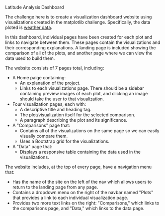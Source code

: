 Latitude Analysis Dashboard

The challenge here is to create a visualization dashboard website using visualizations created in the matplotlib challenge. Specifically, the data ploted is [weather data](Resources/cities.csv).

In this dashboard, individual pages have been created for each plot and links to navigate between them. These pages contain the visualizations and their corresponding explanations. A landing page is included showing the comparison of all of the plots, and another page where we can view the data used to build them.

The website consists of 7 pages total, including:

* A Home paige containing:
  * An explanation of the project.
  * Links to each visualizations page. There should be a sidebar containing preview images of each plot, and clicking an image should take the user to that visualization.
* Four visualization pages, each with:
  * A descriptive title and heading tag.
  * The plot/visualization itself for the selected comparison.
  * A paragraph describing the plot and its significance.
* A "Comparisons" page that:
  * Contains all of the visualizations on the same page so we can easily visually compare them.
  * Uses a Bootstrap grid for the visualizations.
* A "Data" page that:
  * Displays a responsive table containing the data used in the visualizations.

The website includes, at the top of every page, have a navigation menu that:
 * Has the name of the site on the left of the nav which allows users to return to the landing page from any page.
 * Contains a dropdown menu on the right of the navbar named "Plots" that provides a link to each individual visualization page.
 * Provides two more text links on the right: "Comparisons," which links to the comparisons page, and "Data," which links to the data page.
